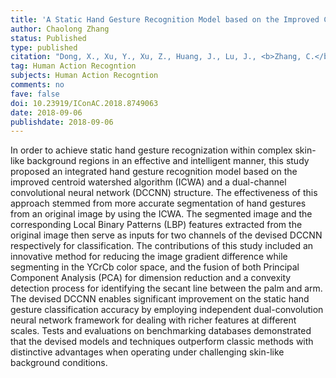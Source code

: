 ```yaml
---
title: 'A Static Hand Gesture Recognition Model based on the Improved Centroid Watershed Algorithm and a Dual-Channel CNN'
author: Chaolong Zhang
status: Published
type: published
citation: "Dong, X., Xu, Y., Xu, Z., Huang, J., Lu, J., <b>Zhang, C.</b>, & Lu, L. (2018). A Static Hand Gesture Recognition Model based on the Improved Centroid Watershed Algorithm and a Dual-Channel CNN. 24th International Conference on Automation and Computing (ICAC)."
tag: Human Action Recogntion
subjects: Human Action Recogntion
comments: no
fave: false
doi: 10.23919/IConAC.2018.8749063
date: 2018-09-06
publishdate: 2018-09-06
---
```


In order to achieve static hand gesture recognization within complex skin-like background regions in an effective and intelligent manner, this study proposed an integrated hand gesture recognition model based on the improved centroid watershed algorithm (ICWA) and a dual-channel convolutional neural network (DCCNN) structure. The effectiveness of this approach stemmed from more accurate segmentation of hand gestures from an original image by using the ICWA. The segmented image and the corresponding Local Binary Patterns (LBP) features extracted from the original image then serve as inputs for two channels of the devised DCCNN respectively for classification. The contributions of this study included an innovative method for reducing the image gradient difference while segmenting in the YCrCb color space, and the fusion of both Principal Component Analysis (PCA) for dimension reduction and a convexity detection process for identifying the secant line between the palm and arm. The devised DCCNN enables significant improvement on the static hand gesture classification accuracy by employing independent dual-convolution neural network framework for dealing with richer features at different scales. Tests and evaluations on benchmarking databases demonstrated that the devised models and techniques outperform classic methods with distinctive advantages when operating under challenging skin-like background conditions.